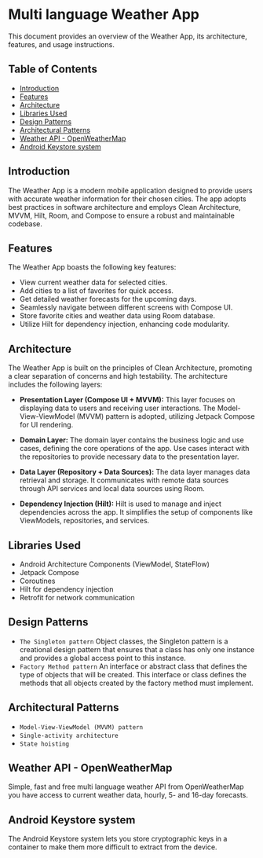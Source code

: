 # Multi language Weather App

This document provides an overview of the Weather App, its architecture, features, and usage instructions.

## Table of Contents

- [Introduction](#introduction)
- [Features](#features)
- [Architecture](#architecture)
- [Libraries Used](#libraries-used)
- [Design Patterns](#design-patterns)
- [Architectural Patterns](#architectural-patterns)
- [Weather API - OpenWeatherMap](#weather-api---openweathermap)
- [Android Keystore system](#android-keystore-system)


## Introduction

The Weather App is a modern mobile application designed to provide users with accurate weather information for their chosen cities. The app adopts best practices in software architecture and employs Clean Architecture, MVVM, Hilt, Room, and Compose to ensure a robust and maintainable codebase.

## Features

The Weather App boasts the following key features:

- View current weather data for selected cities.
- Add cities to a list of favorites for quick access.
- Get detailed weather forecasts for the upcoming days.
- Seamlessly navigate between different screens with Compose UI.
- Store favorite cities and weather data using Room database.
- Utilize Hilt for dependency injection, enhancing code modularity.

## Architecture

The Weather App is built on the principles of Clean Architecture, promoting a clear separation of concerns and high testability. The architecture includes the following layers:

- **Presentation Layer (Compose UI + MVVM):** This layer focuses on displaying data to users and receiving user interactions. The Model-View-ViewModel (MVVM) pattern is adopted, utilizing Jetpack Compose for UI rendering.

- **Domain Layer:** The domain layer contains the business logic and use cases, defining the core operations of the app. Use cases interact with the repositories to provide necessary data to the presentation layer.

- **Data Layer (Repository + Data Sources):** The data layer manages data retrieval and storage. It communicates with remote data sources through API services and local data sources using Room.

- **Dependency Injection (Hilt):** Hilt is used to manage and inject dependencies across the app. It simplifies the setup of components like ViewModels, repositories, and services.


## Libraries Used

- Android Architecture Components (ViewModel, StateFlow)
- Jetpack Compose
- Coroutines
- Hilt for dependency injection
- Retrofit for network communication

## Design Patterns

- `The Singleton pattern`  Object classes, the Singleton pattern is a creational design pattern that ensures that a class has only one instance and provides a global access point to this instance.
- `Factory Method pattern` An interface or abstract class that defines the type of objects that will be created. This interface or class defines the methods that all objects created by the factory method must implement.

## Architectural Patterns

- `Model-View-ViewModel (MVVM) pattern`
- `Single-activity architecture`
- `State hoisting`

## Weather API - OpenWeatherMap

Simple, fast and free multi language weather API from OpenWeatherMap you have access to current weather data, hourly, 5- and 16-day forecasts. 

## Android Keystore system

The Android Keystore system lets you store cryptographic keys in a container to make them more difficult to extract from the device.